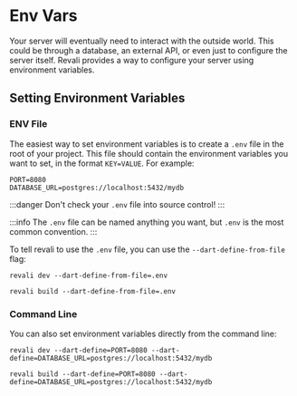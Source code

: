 # Env Vars

Your server will eventually need to interact with the outside world. This could be through a database, an external API, or even just to configure the server itself. Revali provides a way to configure your server using environment variables.

## Setting Environment Variables

### ENV File

The easiest way to set environment variables is to create a `.env` file in the root of your project. This file should contain the environment variables you want to set, in the format `KEY=VALUE`. For example:

```env
PORT=8080
DATABASE_URL=postgres://localhost:5432/mydb
```

:::danger
Don't check your `.env` file into source control!
:::

:::info
The `.env` file can be named anything you want, but `.env` is the most common convention.
:::

To tell revali to use the `.env` file, you can use the `--dart-define-from-file` flag:

```shell
revali dev --dart-define-from-file=.env

revali build --dart-define-from-file=.env
```

### Command Line

You can also set environment variables directly from the command line:

```shell
revali dev --dart-define=PORT=8080 --dart-define=DATABASE_URL=postgres://localhost:5432/mydb

revali build --dart-define=PORT=8080 --dart-define=DATABASE_URL=postgres://localhost:5432/mydb
```
